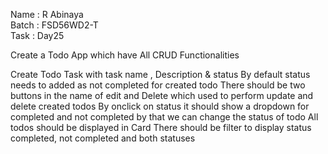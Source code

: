 Name : R Abinaya   
Batch : FSD56WD2-T   
Task : Day25

Create a Todo App which have All CRUD Functionalities

Create Todo Task with task name , Description & status 
By default status needs to added as not completed for created todo
There should be two buttons in the name of edit and Delete which used to perform update and delete created todos
By onclick on status it should show a dropdown for completed and not completed by that we can change the status of todo
All todos should be displayed in Card
There should be filter to display status completed, not completed and both statuses
